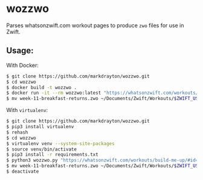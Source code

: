 # wozzwo

Parses whatsonzwift.com workout pages to produce `zwo` files for use in Zwift.

## Usage:

With Docker:

```bash
$ git clone https://github.com/markdrayton/wozzwo.git
$ cd wozzwo
$ docker build -t wozzwo .
$ docker run -it --rm wozzwo:latest "https://whatsonzwift.com/workouts/build-me-up/#id=week-11-breakfast-returns" > week-11-breakfast-returns.zwo
$ mv week-11-breakfast-returns.zwo ~/Documents/Zwift/Workouts/$ZWIFT_USER_ID
```

With `virtualenv`:

```bash
$ git clone https://github.com/markdrayton/wozzwo.git
$ pip3 install virtualenv
$ rehash
$ cd wozzwo
$ virtualenv venv --system-site-packages
$ source venv/bin/activate
$ pip3 install -r requirements.txt
$ python3 wozzwo.py "https://whatsonzwift.com/workouts/build-me-up/#id=week-11-breakfast-returns" > week-11-breakfast-returns.zwo
$ mv week-11-breakfast-returns.zwo ~/Documents/Zwift/Workouts/$ZWIFT_USER_ID
$ deactivate
```
